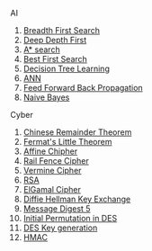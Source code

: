 AI
1. [Breadth First Search]()
2. [Deep Depth First]()
3. [A* search]()
4. [Best First Search]()
5. [Decision Tree Learning]()
6. [ANN]()
7. [Feed Forward Back Propagation]()
8. [Naive Bayes]()


Cyber

1. [Chinese Remainder Theorem](https://raw.githubusercontent.com/killerMscBoi/killermscboi/main/ChineseRemainderTheorem.java)
2. [Fermat's Little Theorem](https://raw.githubusercontent.com/killerMscBoi/killermscboi/main/FermatsLittletheorem.java)
3. [Affine Chipher](https://raw.githubusercontent.com/killerMscBoi/killermscboi/main/AffineCipher.java)
4. [Rail Fence Cipher](https://raw.githubusercontent.com/killerMscBoi/killermscboi/main/RailFenceCipher.java)
5. [Vermine Cipher](https://raw.githubusercontent.com/killerMscBoi/killermscboi/main/VerminCipher.java)
6. [RSA](https://raw.githubusercontent.com/killerMscBoi/killermscboi/main/RSA.java)
7. [ElGamal Cipher](https://raw.githubusercontent.com/killerMscBoi/killermscboi/main/ElGamalCipher.java)
8. [Diffie Hellman Key Exchange](https://raw.githubusercontent.com/killerMscBoi/killermscboi/main/DiffieHellmanKeyExchange.java)
9. [Message Digest 5](https://raw.githubusercontent.com/killerMscBoi/killermscboi/main/MessageDigest5.java)
10. [Initial Permutation in DES](https://raw.githubusercontent.com/killerMscBoi/killermscboi/main/des_ip.java)
11. [DES Key generation](https://raw.githubusercontent.com/killerMscBoi/killermscboi/main/generatesymkeys.java)
12. [HMAC](https://raw.githubusercontent.com/killerMscBoi/killermscboi/main/HMACSignatures.java)
